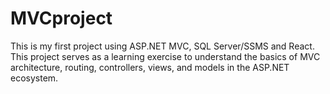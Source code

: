 # MVCproject
 This is my first project using ASP.NET MVC, SQL Server/SSMS and React. This project serves as a learning exercise to understand the basics of MVC architecture, routing, controllers, views, and models in the ASP.NET ecosystem.
